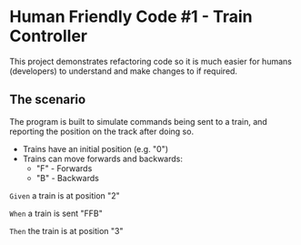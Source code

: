 # Human Friendly Code #1 - Train Controller
This project demonstrates refactoring code so it is much easier for humans (developers) to understand and make changes
to if required.

## The scenario
The program is built to simulate commands being sent to a train, and reporting the position on the track after doing so.

* Trains have an initial position (e.g. "0")
* Trains can move forwards and backwards:
    * "F" - Forwards
    * "B" - Backwards
    

`Given` a train is at position "2"

`When` a train is sent "FFB"

`Then` the train is at position "3"